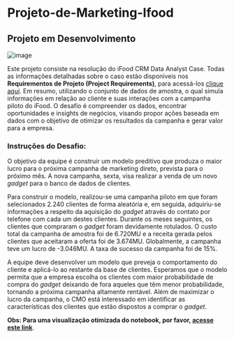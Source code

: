 # Projeto-de-Marketing-Ifood

## Projeto em Desenvolvimento

![image](https://user-images.githubusercontent.com/69591172/198363732-c29034f5-65e0-4475-8030-15f20e361559.png)

Este projeto consiste na resolução do iFood CRM Data Analyst Case. Todas as informações detalhadas sobre o caso estão disponíveis nos **Requirementos de Projeto (Project Requirements)**, para acessá-los [clique aqui](https://github.com/gustavolenin/Projeto-de-Marketing---Ifood/blob/main/project%20requirements/iFood%20Data%20Analyst%20Case.pdf). Em resumo, utilizando o conjunto de dados de amostra, o qual simula informações em relação ao cliente e suas interações com a campanha piloto do iFood. O desafio é compreender os dados, encontrar oportunidades e insights de negócios, visando propor ações baseada em dados com o objetivo de otimizar os resultados da campanha e gerar valor para a empresa.

### Instruções do Desafio:

O objetivo da equipe é construir um modelo preditivo que produza o maior lucro para o próxima campanha de marketing direto, prevista para o próximo mês. A nova campanha, sexta, visa realizar a venda de um novo *gadget* para o banco de dados de clientes. 

Para construir o modelo, realizou-se uma campanha piloto em que foram selecionados 2.240 clientes de forma aleatória e, em seguida, adquiriu-se informações a respeito da aquisição do *gadget* através do contato por telefone com cada um destes clientes. Durante os meses seguintes, os clientes que compraram o *gadget* foram devidamente rotulados. O custo total da campanha de amostra foi de 6.720MU e a receita gerada pelos clientes que aceitaram a oferta foi de 3.674MU. Globalmente, a campanha teve um
lucro de -3.046MU. A taxa de sucesso da campanha foi de 15%. 

A equipe deve desenvolver um modelo que preveja o comportamento do cliente e aplicá-lo ao restante da base de clientes.
Esperamos que o modelo permita que a empresa escolha os clientes com maior probabilidade de compra do *gadget* deixando de fora aqueles que têm menor probabilidade, tornando a próxima campanha altamente rentável. Além de maximizar o lucro da campanha, o CMO está interessado em identificar as características dos clientes que estão dispostos a comprar o *gadget*.

**Obs: Para uma visualização otimizada do notebook, por favor, [acesse este link](https://nbviewer.org/github/gustavolenin/Projeto-de-Marketing---Ifood/blob/main/notebook/projeto_marketing.ipynb)**.
